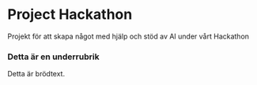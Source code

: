# Project Hackathon

Projekt för att skapa något med hjälp och stöd av AI under vårt Hackathon

### Detta är en underrubrik
Detta är brödtext.